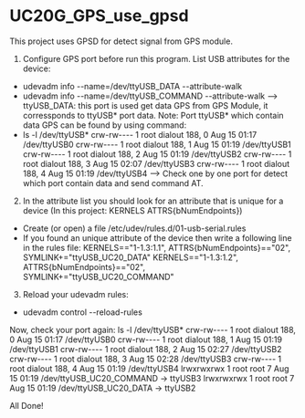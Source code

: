 # UC20G_GPS_use_gpsd
This project uses GPSD for detect signal from GPS module.

1. Configure GPS port before run this program.
List USB attributes for the device:
- udevadm info --name=/dev/ttyUSB_DATA --attribute-walk
- udevadm info --name=/dev/ttyUSB_COMMAND --attribute-walk
--> ttyUSB_DATA: this port is used get data GPS from GPS Module, it corressponds to ttyUSB* port data.
Note: Port ttyUSB* which contain data GPS can be found by using command:
- ls -l /dev/ttyUSB*
crw-rw---- 1 root dialout 188, 0 Aug 15 01:17 /dev/ttyUSB0
crw-rw---- 1 root dialout 188, 1 Aug 15 01:19 /dev/ttyUSB1
crw-rw---- 1 root dialout 188, 2 Aug 15 01:19 /dev/ttyUSB2
crw-rw---- 1 root dialout 188, 3 Aug 15 02:07 /dev/ttyUSB3
crw-rw---- 1 root dialout 188, 4 Aug 15 01:19 /dev/ttyUSB4
--> Check one by one port for detect which port contain data and send command AT.
2. In the attribute list you should look for an attribute that is unique for a device (In this project: KERNELS ATTRS{bNumEndpoints})
- Create (or open) a file /etc/udev/rules.d/01-usb-serial.rules
- If you found an unique attribute of the device then write a following line in the rules file:
KERNELS=="1-1.3:1.1", ATTRS{bNumEndpoints}=="02", SYMLINK+="ttyUSB_UC20_DATA"
KERNELS=="1-1.3:1.2", ATTRS{bNumEndpoints}=="02", SYMLINK+="ttyUSB_UC20_COMMAND"
3. Reload your udevadm rules:
- udevadm control --reload-rules

Now, check your port again: ls -l /dev/ttyUSB*
crw-rw---- 1 root dialout 188, 0 Aug 15 01:17 /dev/ttyUSB0
crw-rw---- 1 root dialout 188, 1 Aug 15 01:19 /dev/ttyUSB1
crw-rw---- 1 root dialout 188, 2 Aug 15 02:27 /dev/ttyUSB2
crw-rw---- 1 root dialout 188, 3 Aug 15 02:28 /dev/ttyUSB3
crw-rw---- 1 root dialout 188, 4 Aug 15 01:19 /dev/ttyUSB4
lrwxrwxrwx 1 root root         7 Aug 15 01:19 /dev/ttyUSB_UC20_COMMAND -> ttyUSB3
lrwxrwxrwx 1 root root         7 Aug 15 01:19 /dev/ttyUSB_UC20_DATA -> ttyUSB2

All Done!
